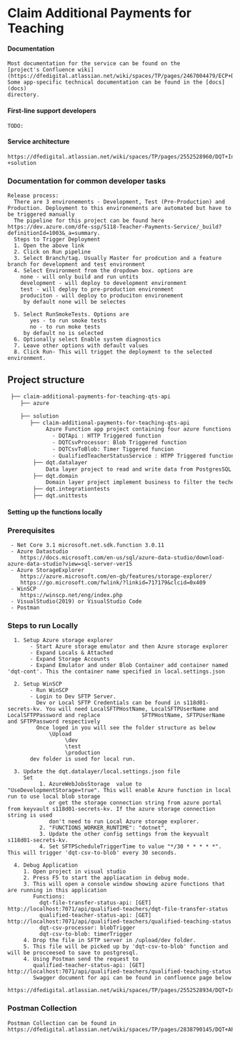 # Claim Additional Payments for Teaching

#### Documentation

	Most documentation for the service can be found on the
	[project's Confluence wiki](https://dfedigital.atlassian.net/wiki/spaces/TP/pages/2467004479/ECP+DQT+Integration+Useful+Links).
	Some app-specific technical documentation can be found in the [docs](docs)
	directory.

#### First-line support developers
	TODO:

#### Service architecture
	https://dfedigital.atlassian.net/wiki/spaces/TP/pages/2552528960/DQT+Integration+-+solution

### Documentation for common developer tasks

	Release process:
	  There are 3 environements - Development, Test (Pre-Production) and Production. Deployment to this environements are automated but have to be triggered manually
	  The pipeline for this project can be found here https://dev.azure.com/dfe-ssp/S118-Teacher-Payments-Service/_build?definitionId=1003&_a=summary.
	  Steps to Trigger Deployment
	  1. Open the above link
	  2. Click on Run pipeline
	  3. Select Branch/tag. Usually Master for prodcution and a feature branch for development and test environment
	  4. Select Environment from the dropdown box. options are 
		none - will only build and run untits
		development - will deploy to development environment
		test - will deploy to pre-production environment
		produciton - will deploy to produciton environement
	     by default none will be selectes
			
	  5. Select RunSmokeTests. Options are
	       yes - to run smoke tests
	       no - to run moke tests
	     by default no is selected
	  6. Optionally select Enable system diagnostics
	  7. Leave other options with default values
	  8. Click Run- This will trigget the deployment to the selected environment.
	 


## Project structure

```bash
 ├── claim-additional-payments-for-teaching-qts-api
    ├── azure

    ├── solution
       ├── claim-additional-payments-for-teaching-qts-api
            Azure Function app project containing four azure functions
              - DQTApi : HTTP Triggered function
              - DQTCsvProcessor: Blob Triggered function
              - DQTCsvToBlob: Timer Tiggered funcion
              - QualifiedTeacherStatusService : HTPP Triggered function
        ├── dqt.datalayer
            Data layer project to read and write data from PostgresSQL
        ├── dqt.domain
            Domain layer project implement business to filter the techer qualification records by TRN number
        ├── dqt.integrationtests
        ├── dqt.unittests
```

#### Setting up the functions locally

### Prerequisites
  	 - Net Core 3.1 microsoft.net.sdk.function 3.0.11
     - Azure Datastudio 
       	https://docs.microsoft.com/en-us/sql/azure-data-studio/download-azure-data-studio?view=sql-server-ver15
     - Azure StorageExplorer
      	https://azure.microsoft.com/en-gb/features/storage-explorer/
      	https://go.microsoft.com/fwlink/?linkid=717179&clcid=0x409
     - WinSCP
       	https://winscp.net/eng/index.php
     - VisualStudio(2019) or VisualStudio Code
     - Postman

  ### Steps to run Locally

      1. Setup Azure storage explorer
           - Start Azure storage emulator and then Azure storage explorer
           - Expand Locals & Attached 
           - Expand Storage Accounts
           - Expand Emulator and under Blob Container add container named 'dqt-cont'. This the container name specified in local.settings.json

      2. Setup WinSCP
           - Run WinSCP
           - Login to Dev SFTP Server.
             Dev or Local SFTP Credentials can be found in s118d01-secrets-kv. You will need LocalSFTPHostName, LocalSFTPUserName and LocalSFTPPassword and replace 		    SFTPHostName, SFTPUserName and SFTPPassword respectively
             Once loged in you will see the folder structure as below
                 \Upload
                      \dev
                      \test
                      \production
           dev folder is used for local run.

      3. Update the dqt.datalayer/local.settings.json file
         Set 
              1. AzureWebJobsStorage  value to "UseDevelopmentStorage=true". This will enable Azure function in local run to use local blob storage
                 or get the storage connection string from azure portal from keyvault s118d01-secrets-kv. If the azure storage connection string is used
                 don't need to run Local Azure storage explorer.
              2. "FUNCTIONS_WORKER_RUNTIME": "dotnet",
              3. Update the other config settings from the keyvualt s118d01-secrets-kv.
              4. Set SFTPScheduleTriggerTime to value "*/30 * * * * *". This will trigger 'dqt-csv-to-blob' every 30 seconds.

      4. Debug Application
         1. Open project in visual studio 
         2. Press F5 to start the appliacation in debug mode.
         3. This will open a console window showing azure functions that are running in this application
            Functions:
              dqt-file-transfer-status-api: [GET] http://localhost:7071/api/qualified-teachers/dqt-file-transfer-status
              qualified-teacher-status-api: [GET] http://localhost:7071/api/qualified-teachers/qualified-teaching-status
              dqt-csv-processor: blobTrigger
              dqt-csv-to-blob: timerTrigger
         4. Drop the file in SFTP server in /upload/dev folder.
         5. This file will be picked up by 'dqt-csv-to-blob' function and will be procceesed to save to postgresql.
         4. Using Postman send the request to 
            qualified-teacher-status-api: [GET] http://localhost:7071/api/qualified-teachers/qualified-teaching-status
            Swagger document for api can be found in confluence page below
            https://dfedigital.atlassian.net/wiki/spaces/TP/pages/2552528934/DQT+Integration+Components
 ### Postman Collection
 	Postman Collection can be found in
 	https://dfedigital.atlassian.net/wiki/spaces/TP/pages/2838790145/DQT+API+Postman+Scripts
